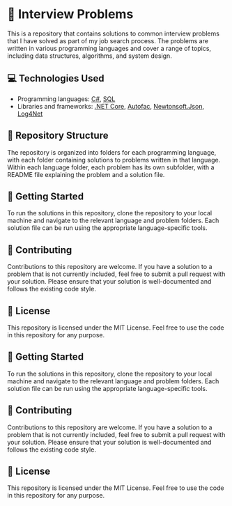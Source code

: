 # 🤔 Interview Problems
This is a repository that contains solutions to common interview problems that I have solved as part of my job search process. The problems are written in various programming languages and cover a range of topics, including data structures, algorithms, and system design.

## 💻 Technologies Used
- Programming languages: [C#](https://learn.microsoft.com/en-us/dotnet/csharp/), [SQL](https://en.wikipedia.org/wiki/SQL)
- Libraries and frameworks: [.NET Core](https://dotnet.microsoft.com/en-us/), [Autofac](https://autofac.org/), [Newtonsoft.Json](https://www.newtonsoft.com/json), [Log4Net](https://logging.apache.org/log4net/)

## 📁 Repository Structure
The repository is organized into folders for each programming language, with each folder containing solutions to problems written in that language. Within each language folder, each problem has its own subfolder, with a README file explaining the problem and a solution file.

## 🚀 Getting Started
To run the solutions in this repository, clone the repository to your local machine and navigate to the relevant language and problem folders. Each solution file can be run using the appropriate language-specific tools.

## 🤝 Contributing
Contributions to this repository are welcome. If you have a solution to a problem that is not currently included, feel free to submit a pull request with your solution. Please ensure that your solution is well-documented and follows the existing code style.

## 📝 License
This repository is licensed under the MIT License. Feel free to use the code in this repository for any purpose.

## 🚀 Getting Started
To run the solutions in this repository, clone the repository to your local machine and navigate to the relevant language and problem folders. Each solution file can be run using the appropriate language-specific tools.


## 🤝 Contributing
Contributions to this repository are welcome. If you have a solution to a problem that is not currently included, feel free to submit a pull request with your solution. Please ensure that your solution is well-documented and follows the existing code style.


## 📝 License
This repository is licensed under the MIT License. Feel free to use the code in this repository for any purpose.